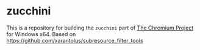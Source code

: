 # zucchini
This is a repository for building the `zucchini` part of [The Chromium Project](https://www.chromium.org/Home) for Windows x64.
Based on https://github.com/xarantolus/subresource_filter_tools
